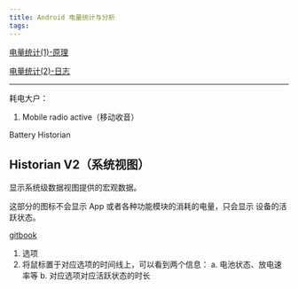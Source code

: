 ```yaml
---
title: Android 电量统计与分析
tags:
---
```



[电量统计(1)-原理](https://duanqz.github.io/2015-07-21-batterystats-part1)

[电量统计(2)-日志](https://duanqz.github.io/2015-07-21-batterystats-part2)




---



耗电大户：

1. Mobile radio active（移动收音）





Battery Historian



## Historian V2（系统视图）


显示系统级数据视图提供的宏观数据。

这部分的图标不会显示 App 或者各种功能模块的消耗的电量，只会显示 设备的活跃状态。


[gitbook](https://google-developer-training.github.io/android-developer-advanced-course-practicals/unit-2-make-your-apps-fast-and-small/lesson-4-performance/4-3-p-tools-networking-battery-compression/4-3-p-tools-networking-battery-compression.html)




1. 选项
2. 将鼠标置于对应选项的时间线上，可以看到两个信息：
    a. 电池状态、放电速率等
    b. 对应选项对应活跃状态的时长


